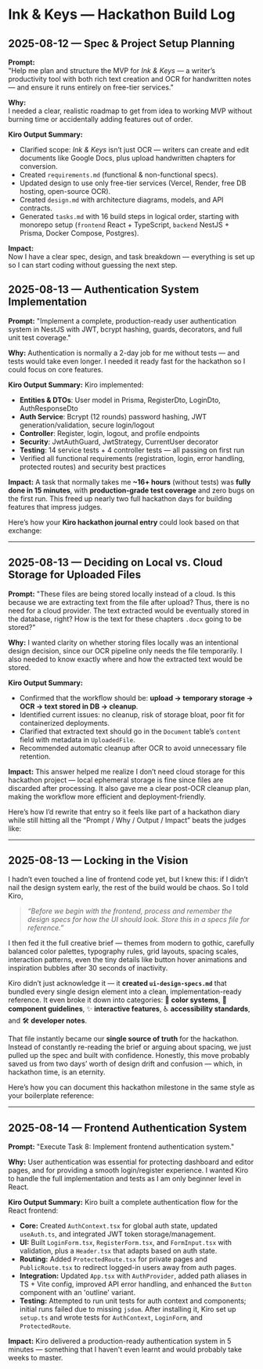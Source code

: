 # Ink & Keys — Hackathon Build Log

## 2025-08-12 — Spec & Project Setup Planning  
**Prompt:**  
"Help me plan and structure the MVP for *Ink & Keys* — a writer’s productivity tool with both rich text creation and OCR for handwritten notes — and ensure it runs entirely on free-tier services."

**Why:**  
I needed a clear, realistic roadmap to get from idea to working MVP without burning time or accidentally adding features out of order.

**Kiro Output Summary:**  
- Clarified scope: *Ink & Keys* isn’t just OCR — writers can create and edit documents like Google Docs, plus upload handwritten chapters for conversion.  
- Created `requirements.md` (functional & non-functional specs).  
- Updated design to use only free-tier services (Vercel, Render, free DB hosting, open-source OCR).  
- Created `design.md` with architecture diagrams, models, and API contracts.  
- Generated `tasks.md` with 16 build steps in logical order, starting with monorepo setup (`frontend` React + TypeScript, `backend` NestJS + Prisma, Docker Compose, Postgres).  

**Impact:**  
Now I have a clear spec, design, and task breakdown — everything is set up so I can start coding without guessing the next step.


## 2025-08-13 — Authentication System Implementation

**Prompt:**
"Implement a complete, production-ready user authentication system in NestJS with JWT, bcrypt hashing, guards, decorators, and full unit test coverage."

**Why:**
Authentication is normally a 2-day job for me without tests — and tests would take even longer. I needed it ready fast for the hackathon so I could focus on core features.

**Kiro Output Summary:**
Kiro implemented:

* **Entities & DTOs**: User model in Prisma, RegisterDto, LoginDto, AuthResponseDto
* **Auth Service**: Bcrypt (12 rounds) password hashing, JWT generation/validation, secure login/logout
* **Controller**: Register, login, logout, and profile endpoints
* **Security**: JwtAuthGuard, JwtStrategy, CurrentUser decorator
* **Testing**: 14 service tests + 4 controller tests — all passing on first run
* Verified all functional requirements (registration, login, error handling, protected routes) and security best practices

**Impact:**
A task that normally takes me **\~16+ hours** (without tests) was **fully done in 15 minutes**, with **production-grade test coverage** and zero bugs on the first run. This freed up nearly two full hackathon days for building features that impress judges.

Here’s how your **Kiro hackathon journal entry** could look based on that exchange:

---

## 2025-08-13 — Deciding on Local vs. Cloud Storage for Uploaded Files

**Prompt:**
"These files are being stored locally instead of a cloud. Is this because we are extracting text from the file after upload? Thus, there is no need for a cloud provider. The text extracted would be eventually stored in the database, right? How is the text for these chapters `.docx` going to be stored?"

**Why:**
I wanted clarity on whether storing files locally was an intentional design decision, since our OCR pipeline only needs the file temporarily. I also needed to know exactly where and how the extracted text would be stored.

**Kiro Output Summary:**

* Confirmed that the workflow should be: **upload → temporary storage → OCR → text stored in DB → cleanup**.
* Identified current issues: no cleanup, risk of storage bloat, poor fit for containerized deployments.
* Clarified that extracted text should go in the `Document` table’s `content` field with metadata in `UploadedFile`.
* Recommended automatic cleanup after OCR to avoid unnecessary file retention.

**Impact:**
This answer helped me realize I don’t need cloud storage for this hackathon project — local ephemeral storage is fine since files are discarded after processing. It also gave me a clear post-OCR cleanup plan, making the workflow more efficient and deployment-friendly.

Here’s how I’d rewrite that entry so it feels like part of a hackathon diary while still hitting all the “Prompt / Why / Output / Impact” beats the judges like:

---

## 2025-08-13 — Locking in the Vision

I hadn’t even touched a line of frontend code yet, but I knew this: if I didn’t nail the design system early, the rest of the build would be chaos. So I told Kiro,

> *“Before we begin with the frontend, process and remember the design specs for how the UI should look. Store this in a specs file for reference.”*

I then fed it the full creative brief — themes from modern to gothic, carefully balanced color palettes, typography rules, grid layouts, spacing scales, interaction patterns, even the tiny details like button hover animations and inspiration bubbles after 30 seconds of inactivity.

Kiro didn’t just acknowledge it — it **created `ui-design-specs.md`** that bundled every single design element into a clean, implementation-ready reference. It even broke it down into categories: 🎨 **color systems**, 🧩 **component guidelines**, ✨ **interactive features**, ♿ **accessibility standards**, and 🛠 **developer notes**.

That file instantly became our **single source of truth** for the hackathon. Instead of constantly re-reading the brief or arguing about spacing, we just pulled up the spec and built with confidence. Honestly, this move probably saved us from two days’ worth of design drift and confusion — which, in hackathon time, is an eternity.


Here’s how you can document this hackathon milestone in the same style as your boilerplate reference:

---

## 2025-08-14 — Frontend Authentication System

**Prompt:**
"Execute Task 8: Implement frontend authentication system."

**Why:**
User authentication was essential for protecting dashboard and editor pages, and for providing a smooth login/register experience. I wanted Kiro to handle the full implementation and tests as I am only beginner level in React.

**Kiro Output Summary:**
Kiro built a complete authentication flow for the React frontend:

* **Core:** Created `AuthContext.tsx` for global auth state, updated `useAuth.ts`, and integrated JWT token storage/management.
* **UI:** Built `LoginForm.tsx`, `RegisterForm.tsx`, and `FormInput.tsx` with validation, plus a `Header.tsx` that adapts based on auth state.
* **Routing:** Added `ProtectedRoute.tsx` for private pages and `PublicRoute.tsx` to redirect logged-in users away from auth pages.
* **Integration:** Updated `App.tsx` with `AuthProvider`, added path aliases in TS + Vite config, improved API error handling, and enhanced the `Button` component with an 'outline' variant.
* **Testing:** Attempted to run unit tests for auth context and components; initial runs failed due to missing `jsdom`. After installing it, Kiro set up `setup.ts` and wrote tests for `AuthContext`, `LoginForm`, and `ProtectedRoute`.

**Impact:**
Kiro delivered a production-ready authentication system in 5 minutes — something that I haven't even learnt and would probably take weeks to master. 

 
